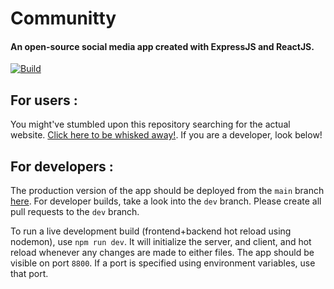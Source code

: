 # Communitty
#### An open-source social media app created with ExpressJS and ReactJS.

[![Build](https://github.com/arnitdo/communitty/actions/workflows/build_test.yml/badge.svg?branch=dev)](https://github.com/arnitdo/communitty/actions/workflows/build_test.yml)

## For users : 

You might've stumbled upon this repository searching for the actual website. [Click here to be whisked away!](https://communitty.herokuapp.com). If you are a developer, look below!

## For developers :

The production version of the app should be deployed from the `main` branch [here](https://communitty.herokuapp.com). For developer builds, take a look into the `dev` branch. Please create all pull requests to the `dev` branch.

To run a live development build (frontend+backend hot reload using nodemon), use `npm run dev`. It will initialize the server, and client, and hot reload whenever any changes are made to either files. The app should be visible on port `8800`. If a port is specified using environment variables, use that port.

